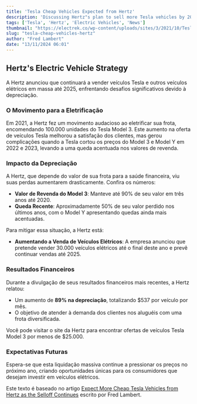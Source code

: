 ```yaml
---
title: 'Tesla Cheap Vehicles Expected from Hertz'
description: 'Discussing Hertz"s plan to sell more Tesla vehicles by 2025.'
tags: ['Tesla', 'Hertz', 'Electric Vehicles', 'News']
thumbnail: "https://electrek.co/wp-content/uploads/sites/3/2021/10/Tesla-uber-hertz.jpg?quality=82&strip=all&w=1600"
slug: "tesla-cheap-vehicles-hertz"
author: "Fred Lambert"
date: "13/11/2024 06:01"
---
```


## Hertz's Electric Vehicle Strategy

A Hertz anunciou que continuará a vender veículos Tesla e outros veículos elétricos em massa até 2025, enfrentando desafios significativos devido à depreciação.

### O Movimento para a Eletrificação

Em 2021, a Hertz fez um movimento audacioso ao eletrificar sua frota, encomendando 100.000 unidades do Tesla Model 3. Este aumento na oferta de veículos Tesla melhorou a satisfação dos clientes, mas gerou complicações quando a Tesla cortou os preços do Model 3 e Model Y em 2022 e 2023, levando a uma queda acentuada nos valores de revenda.

### Impacto da Depreciação

A Hertz, que depende do valor de sua frota para a saúde financeira, viu suas perdas aumentarem drasticamente. Confira os números:
- **Valor de Revenda do Model 3**: Manteve até 90% de seu valor em três anos até 2020.
- **Queda Recente**: Aproximadamente 50% de seu valor perdido nos últimos anos, com o Model Y apresentando quedas ainda mais acentuadas.

Para mitigar essa situação, a Hertz está:
- **Aumentando a Venda de Veículos Elétricos**: A empresa anunciou que pretende vender 30.000 veículos elétricos até o final deste ano e prevê continuar vendas até 2025.

### Resultados Financeiros

Durante a divulgação de seus resultados financeiros mais recentes, a Hertz relatou:
- Um aumento de **89% na depreciação**, totalizando $537 por veículo por mês.
- O objetivo de atender à demanda dos clientes nos aluguéis com uma frota diversificada.

Você pode visitar o site da Hertz para encontrar ofertas de veículos Tesla Model 3 por menos de $25.000.

### Expectativas Futuras

Espera-se que esta liquidação massiva continue a pressionar os preços no próximo ano, criando oportunidades únicas para os consumidores que desejam investir em veículos elétricos.

Este texto é baseado no artigo [Expect More Cheap Tesla Vehicles from Hertz as the Selloff Continues](https://electrek.co/2024/11/12/expect-more-cheap-tesla-vehicles-from-hertz-as-the-selloff-continues/) escrito por Fred Lambert.